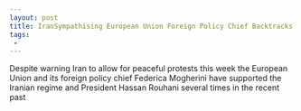 ```yaml
---
layout: post
title: IranSympathising European Union Foreign Policy Chief Backtracks as Protests Turn Deadly
tags:
 -
---
```

Despite warning Iran to allow for peaceful protests this week the European Union and its foreign policy chief Federica Mogherini have supported the Iranian regime and President Hassan Rouhani several times in the recent past
